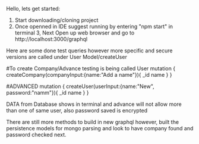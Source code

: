 Hello, lets get started:

1. Start downloading/cloning project 
2. Once openned in IDE suggest running by entering "npm start" in terminal
3, Next Open up web browser and go to http://localhost:3000/graphql
   
Here are some done test queries however more specific and secure versions are called under User Model/createUser

#To create Company/Advance testing is being called User
mutation {
createCompany(companyInput:{name:"Add a name"}){
_id
name
}
}

#ADVANCED
mutation {
createUser(userInput:{name:"New", password:"namm"}){
_id
name
}
}

DATA from Database shows in terminal and advance will not allow more than one of same user, also password saved is encrypted

There are still more methods to build in new graphql however, built the persistence models for mongo parsing and look to have company found and password checked next.